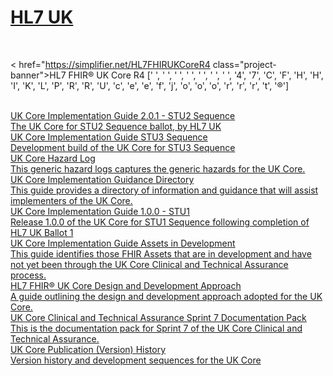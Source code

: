 

# <a href="https://simplifier.net/organization/hl7uk">HL7 UK</a>

<br>


< href="https://simplifier.net/HL7FHIRUKCoreR4 class="project-banner">HL7 FHIR® UK Core R4
<span class="description">[' ', ' ', ' ', ' ', ' ', ' ', ' ', '4', '7', 'C', 'F', 'H', 'H', 'I', 'K', 'L', 'P', 'R', 'R', 'U', 'c', 'e', 'e', 'f', 'j', 'o', 'o', 'o', 'r', 'r', 'r', 't', '®']</span>
</a>

<br>

<div class="project-container">
    

<a href="https://simplifier.net/guide/uk-core-implementation-guide-stu2" class="child-title">
<div class="title">UK Core Implementation Guide 2.0.1 - STU2 Sequence</div>
<div class="description">The UK Core for STU2 Sequence ballot, by HL7 UK</div>
</a>
    

<a href="https://simplifier.net/guide/uk-core-implementation-guide-stu3-sequence" class="child-title">
<div class="title">UK Core Implementation Guide STU3 Sequence</div>
<div class="description">Development build of the UK Core for STU3 Sequence </div>
</a>
    

<a href="https://simplifier.net/guide/uk-core-hazard-log" class="child-title">
<div class="title">UK Core Hazard Log</div>
<div class="description">This generic hazard logs captures the generic hazards for the UK Core.</div>
</a>
    

<a href="https://simplifier.net/guide/uk-core-implementation-guidance-directory" class="child-title">
<div class="title">UK Core Implementation Guidance Directory</div>
<div class="description">This guide provides a directory of information and guidance that will assist implementers of the UK Core.</div>
</a>
    

<a href="https://simplifier.net/guide/uk-core-implementation-guide" class="child-title">
<div class="title">UK Core Implementation Guide 1.0.0 - STU1</div>
<div class="description">Release 1.0.0 of the UK Core for STU1 Sequence following completion of HL7 UK Ballot 1</div>
</a>
    

<a href="https://simplifier.net/guide/ukcoreimplementationguideassetsindevelopment" class="child-title">
<div class="title">UK Core Implementation Guide Assets in Development</div>
<div class="description">This guide identifies those FHIR Assets that are in development and have not yet been through the UK Core Clinical and Technical Assurance process.</div>
</a>
    

<a href="https://simplifier.net/guide/hl7fhirukcoredesignanddevelopmentapproach" class="child-title">
<div class="title">HL7 FHIR® UK Core Design and Development Approach</div>
<div class="description">A guide outlining the design and development approach adopted for the UK Core.</div>
</a>
    

<a href="https://simplifier.net/guide/ukcoreclinicalandtechnicalassurancedocumentationpack" class="child-title">
<div class="title">UK Core Clinical and Technical Assurance Sprint 7 Documentation Pack</div>
<div class="description">This is the documentation pack for Sprint 7 of the UK Core Clinical and Technical Assurance.</div>
</a>
    

<a href="https://simplifier.net/guide/ukcoreversionhistory" class="child-title">
<div class="title">UK Core Publication (Version) History</div>
<div class="description">Version history and development sequences for the UK Core</div>
</a>
    
</div>


